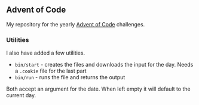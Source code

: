 ## Advent of Code

My repository for the yearly [Advent of Code](http://adventofcode.com/) challenges.

### Utilities

I also have added a few utilities.

- `bin/start` - creates the files and downloads the input for the day. Needs a `.cookie` file for the last part
- `bin/run` - runs the file and returns the output

Both accept an argument for the date. When left empty it will default to the current day.